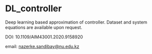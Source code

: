 # DL_controller
Deep learning based approximation of controller.
Dataset and system equations are available upon request. 

DOI: 10.1109/AIM43001.2020.9158920

email: nazerke.sandibay@nu.edu.kz
